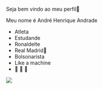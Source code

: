 Seja bem vindo ao meu perfil🤙

Meu nome é André Henrique Andrade

- Atleta
- Estudande
- Ronaldelte
- Real Madrid🤍
- Bolsonarista
- Like a machine
- 🥇 🧠 🔱






  
![]([https://media1.tenor.com/m/99hLRKKaC9IAAAAC/rfnn.gif)

